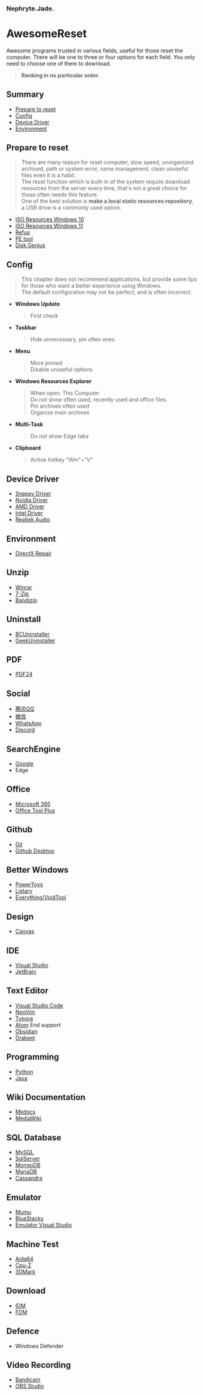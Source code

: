 ### Nephryte.Jade.
# AwesomeReset
Awesome programs trusted in various fields, useful for those reset the computer. There will be one to three or four options for each field. You only need to choose one of them to download.
> **Ranking in no particular order.**
## Summary
-  [Prepare to reset](#prepare-to-reset)
-  [Config](#config)
-  [Device Driver](#device-driver)
-  [Environment](#environment)
## Prepare to reset
> There are many reason for reset computer, slow speed, unorganized archived, path or system error, name management, clean unuseful files even it is a habit.  
> The reset function which is built-in of the system require download resources from the server every time, that's not a great choice for those often needs this feature.  
> One of the best solution is **make a local static resources repository**, a USB drive is a commonly used option.
- [ISO Resources Windows 10](https://www.microsoft.com/zh-cn/software-download/windows10)
- [ISO Resources Windows 11](https://www.microsoft.com/zh-cn/software-download/windows11)
- [Refus](https://rufus.ie)
- [PE tool](https://www.wepe.com.cn/)
- [Disk Genius](https://www.diskgenius.com/)

## Config
> This chapter does not recommend applications, but provide some tips for those who want a better experience using Windows.  
> The default configuration may not be perfect, and is often incorrect.
- **Windows Update**
  > First check
- **Taskbar**
  > Hide unnecessary, pin often ones.
- **Menu**
  > More pinned  
  > Disable unuseful options
- **Windows Resources Explorer**
  > When open: This Computer  
  > Do not show often used, recently used and office files.  
  > Pin archives often used  
  > Organize main archives
- **Multi-Task**
  > Do not show Edge tabs
- **Clipboard**
  > Active hotkey "Win"+"V"

## Device Driver
- [Snappy Driver](https://www.snappy-driver-installer.org/)
- [Nvidia Driver](https://www.nvidia.com/en-us/geforce/drivers/)
- [AMD Driver](https://www.amd.com/en/support)
- [Intel Driver](https://www.intel.com/content/www/us/en/download-center/home.html)
- [Realtek Audio](https://www.realtek.com/en/)

## Environment
- [DirectX Repair](https://zhangyue667.lanzoui.com/iUazrs1nlad)

## Unzip
- [Winrar](https://www.win-rar.com/start.html?&L=9)
- [7-Zip](https://www.7-zip.org/download.html)
- [Bandizip](https://cn.bandisoft.com/bandizip/)

## Uninstall
- [BCUninstaller](https://github.com/Klocman/Bulk-Crap-Uninstaller)
- [GeekUninstaller](https://geekuninstaller.com/)

## PDF
- [PDF24](https://tools.pdf24.org/en/creator)

## Social
- [腾讯QQ](https://im.qq.com/pcqq)
- [微信](https://weixin.qq.com/)
- [WhatsApp](https://www.whatsapp.com/?lang=pt_br)
- [Discord](https://discord.com/)

## SearchEngine
- [Google](https://www.google.com/chrome/)
- Edge

## Office
- [Microsoft 365](https://www.microsoft.com/EN-US/microsoft-365/buy/compare-all-microsoft-365-products?icid=MSCOM_QL_M365)
- [Office Tool Plus](https://github.com/YerongAI/Office-Tool)

## Github
- [Git](https://git-scm.com/downloads)
- [Github Desktop](https://desktop.github.com/)

## Better Windows
- [PowerToys](https://github.com/microsoft/PowerToys)
- [Listary](https://www.listary.com/)
- [Everything/VoidTool](https://www.voidtools.com/zh-cn/downloads/)

## Design
- [Canvas](https://www.canva.com/en/)

## IDE
- [Visual Studio](https://visualstudio.microsoft.com/)
- [JetBrain](https://www.jetbrains.com/)

## Text Editor
- [Visual Studio Code](https://code.visualstudio.com/)
- [NeoVim](https://neovim.io/)
- [Typora](https://typora.io/)
- [Atom](https://github.com/atom/atom) End support
- [Obsidian](https://obsidian.md/)
- [Drakeet](https://github.com/PureWriter/writer.drakeet.com)

## Programming
- [Python](https://www.python.org/)
- [Java](https://www.java.com/en/download/)

## Wiki Documentation
- [Mkdocs](https://www.mkdocs.org/)
- [MediaWiki](https://www.mediawiki.org/wiki/MediaWiki)

## SQL Database
- [MySQL](https://www.mysql.com/)
- [SqlServer](https://www.microsoft.com/en-us/sql-server/sql-server-downloads)
- [MongoDB](https://www.mongodb.com/zh-cn)
- [MariaDB](https://mariadb.org/)
- [Cassandra](https://cassandra.apache.org/_/index.html)

## Emulator
- [Mumu](https://mumu.163.com/)
- [BlueStacks](https://www.bluestacks.com/pt-br/index.html)
- [Emulator Visual Studio](https://visualstudio.microsoft.com/vs/msft-android-emulator/)

## Machine Test
- [Aida64](https://www.aida64.com/downloads)
- [Cpu-Z](https://www.cpuid.com/softwares/cpu-z.html)
- [3DMark](https://www.3dmark.com/)

## Download
- [IDM](https://www.internetdownloadmanager.com/)
- [FDM](https://www.freedownloadmanager.org/zh/)

## Defence
- Windows Defender

## Video Recording
- [Bandicam](https://www.bandicam.com/downloads/)
- [OBS Studio](https://obsproject.com/)
